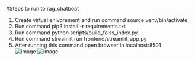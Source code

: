 #Steps to run to rag_chatboat
1. Create virtual enivorement and run command source venv/bin/activate.
2. Run command  pip3 install -r requirements.txt
3. Run command python scripts/build_faiss_index.py.
4. Run command streamlit run frontend/streamlit_app.py
5. After running this command open browser in localhost:8501         
![image](https://github.com/user-attachments/assets/a1ec7df2-7f69-4476-acb9-6c64956ee1be)
![image](https://github.com/user-attachments/assets/b7f29a7a-843c-426e-99af-8d6142a7d162)

